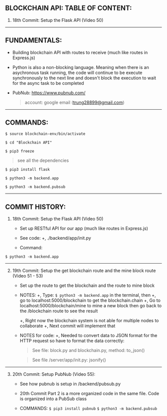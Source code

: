 ## BLOCKCHAIN API: TABLE OF CONTENT:

1. 18th Commit: Setup the Flask API (Video 50)

---

## FUNDAMENTALS:

- Building blockchain API with routes to receive
  (much like routes in Express.js)

- Python is also a non-blocking language. Meaning when there is an asychronous
  task running, the code will continue to be execute synchronously to the next line and
  doesn't block the execution to wait for the async task to be completed

- PubNub:
  https://www.pubnub.com/
  > account: google email (trung28899@gmail.com)

---

## COMMANDS:

`$ source blockchain-env/bin/activate`

`$ cd "Blockchain API"`

`$ pip3 freeze`

> see all the dependencies

`$ pip3 install flask`

`$ python3 -m backend.app`

`$ python3 -m backend.pubsub`

---

## COMMIT HISTORY:

1. 18th Commit: Setup the Flask API (Video 50)

   - Set up RESTful API for our app (much like routes in Express.js)

   - See code:
     +, ./backend/app/init.py

   - Command:

`$ python3 -m backend.app`

---

2.  19th Commit: Setup the get blockchain route and the mine block route
    (Video 51 - 53)

    - Set up the route to get the blockchain and the route to mine block

    - NOTES:
      +, Type: `$ python3 -m backend.app` in the terminal, then
      +, go to localhost:5000/blockchain to get the blockchain.chain
      +, Go to localhost:5000/blockchain/mine to mine a new block then go back to
      the /blockchain route to see the result

      +, Right now the blockchain system is not able for multiple nodes to collaborate
      +, Next commit will implement that

    - NOTES for code:
      +, Needed to convert data to JSON format for the HTTP request so have to format the data
      correctly:

      > See file: block.py and blockchain.py, method: to_json()

      > See file /server/app/init.py: jsonify()

---

3. 20th Commit: Setup PubNub (Video 55):

   - See how pubnub is setup in /backend/pubsub.py

   - 20th Commit Part 2 is a more organized code in the same file.
     Code is organized into a PubSub class

   - COMMANDS:
     `$ pip3 install pubnub`
     `$ python3 -m backend.pubsub`
